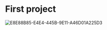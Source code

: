 # First project


![E8E88B85-E4E4-445B-9E11-A46D01A225D3](https://github.com/May1421x/New-folder/assets/143952409/c91f42c7-7480-4268-ac6f-78e5f262a403)
